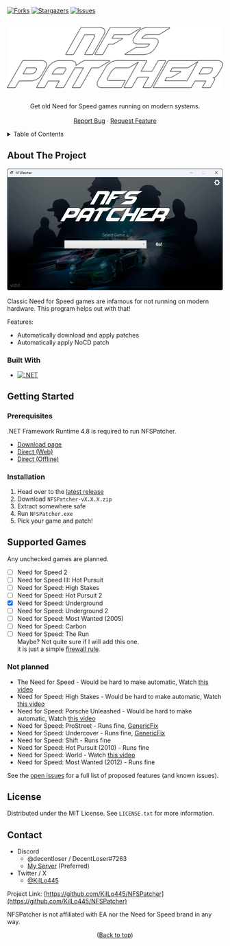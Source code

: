 <a name="readme-top"></a>

<!-- PROJECT SHIELDS -->
<!--
*** I'm using markdown "reference style" links for readability.
*** Reference links are enclosed in brackets [ ] instead of parentheses ( ).
*** See the bottom of this document for the declaration of the reference variables
*** for contributors-url, forks-url, etc. This is an optional, concise syntax you may use.
*** https://www.markdownguide.org/basic-syntax/#reference-style-links
-->
[![Forks][forks-shield]][forks-url]
[![Stargazers][stars-shield]][stars-url]
[![Issues][issues-shield]][issues-url]

<!-- PROJECT LOGO -->
<br />
<div align="center">
  <a href="https://github.com/KilLo445/NFSPatcher">
    <img src="https://raw.githubusercontent.com/KilLo445/NFSPatcher/main/NFSPatcher/Assets/Images/Logo/Vertical/LogoWhite2.png" alt="Logo" width=800>
  </a>

  <p align="center">
    <br />
    Get old Need for Speed games running on modern systems.
    <br />
    <br />
    <a href="https://github.com/KilLo445/NFSPatcher/issues">Report Bug</a>
    ·
    <a href="https://github.com/KilLo445/NFSPatcher/issues">Request Feature</a>
  </p>
</div>

<!-- TABLE OF CONTENTS -->
<details>
  <summary>Table of Contents</summary>
  <ol>
    <li>
      <a href="#about-the-project">About The Project</a>
      <ul>
        <li><a href="#built-with">Built With</a></li>
      </ul>
    </li>
    <li>
      <a href="#getting-started">Getting Started</a>
      <ul>
        <li><a href="#prerequisites">Prerequisites</a></li>
        <li><a href="#installation">Installation</a></li>
      </ul>
    </li>
    <li><a href="#supported-games">Supported Games</a></li>
    <li><a href="#license">License</a></li>
    <li><a href="#contact">Contact</a></li>
  </ol>
</details>

<!-- ABOUT THE PROJECT -->
## About The Project

![NFSPatcher Screenshot](https://raw.githubusercontent.com/KilLo445/NFSPatcher/main/Remote/Images/AppScreenshot01.png)

Classic Need for Speed games are infamous for not running on modern hardware. This program helps out with that!

Features:
* Automatically download and apply patches
* Automatically apply NoCD patch

### Built With

* [![.NET][.NET]][framework-url]

<!-- GETTING STARTED -->
## Getting Started

### Prerequisites

.NET Framework Runtime 4.8 is required to run NFSPatcher.
  - [Download page](https://dotnet.microsoft.com/en-us/download/dotnet-framework/net48)
  - [Direct (Web)](https://dotnet.microsoft.com/en-us/download/dotnet-framework/thank-you/net48-web-installer)
  - [Direct (Offline)](https://dotnet.microsoft.com/en-us/download/dotnet-framework/thank-you/net48-offline-installer)

### Installation

1. Head over to the [latest release](https://github.com/KilLo445/NFSPatcher/releases/latest)
2. Download `NFSPatcher-vX.X.X.zip`
3. Extract somewhere safe
4. Run `NFSPatcher.exe`
5. Pick your game and patch!

<!-- ROADMAP -->
## Supported Games
Any unchecked games are planned.

- [ ] Need for Speed 2
- [ ] Need for Speed III: Hot Pursuit
- [ ] Need for Speed: High Stakes
- [ ] Need for Speed: Hot Pursuit 2
- [x] Need for Speed: Underground
- [ ] Need for Speed: Underground 2
- [ ] Need for Speed: Most Wanted (2005)
- [ ] Need for Speed: Carbon
- [ ] Need for Speed: The Run  
      Maybe? Not quite sure if I will add this one.  
      it is just a simple [firewall rule](https://www.youtube.com/watch?v=Q70Rgyxhm8Q).

### Not planned
- The Need for Speed - Would be hard to make automatic, Watch [this video](https://www.youtube.com/watch?v=A-Ifhb0KYIM)
- Need for Speed: High Stakes - Would be hard to make automatic, Watch [this video](https://www.youtube.com/watch?v=3v31l71obc0) 
- Need for Speed: Porsche Unleashed - Would be hard to make automatic, Watch [this video](https://www.youtube.com/watch?v=3v31l71obc0)  
- Need for Speed: ProStreet - Runs fine, [GenericFix](https://thirteenag.github.io/wfp#nfsps)
- Need for Speed: Undercover - Runs fine, [GenericFix](https://thirteenag.github.io/wfp#nfsuc)  
- Need for Speed: Shift - Runs fine  
- Need for Speed: Hot Pursuit (2010) - Runs fine  
- Need for Speed: World - Watch [this video](https://www.youtube.com/watch?v=hbhxuqmKVq8)  
- Need for Speed: Most Wanted (2012) - Runs fine 

See the [open issues](https://github.com/KilLo445/NFSPatcher/issues) for a full list of proposed features (and known issues).

<!-- LICENSE -->
## License

Distributed under the MIT License. See `LICENSE.txt` for more information.

<!-- CONTACT -->
## Contact

- Discord
    - @decentloser / DecentLoser#7263
    - [My Server](https://discord.gg/66qymzdtMw) (Preferred)
- Twitter / X
  - [@KilLo445](https://twitter.com/KilLo445)

Project Link: [https://github.com/KilLo445/NFSPatcher](https://github.com/KilLo445/NFSPatcher)

NFSPatcher is not affiliated with EA nor the Need for Speed brand in any way.
  
<p align="center">(<a href="#readme-top">Back to top</a>)</p>

<!-- MARKDOWN LINKS & IMAGES -->
<!-- https://www.markdownguide.org/basic-syntax/#reference-style-links -->
[forks-shield]: https://img.shields.io/github/forks/KilLo445/NFSPatcher.svg?style=for-the-badge
[forks-url]: https://github.com/KilLo445/NFSPatcher/network/members
[stars-shield]: https://img.shields.io/github/stars/KilLo445/NFSPatcher.svg?style=for-the-badge
[stars-url]: https://github.com/KilLo445/NFSPatcher/stargazers
[issues-shield]: https://img.shields.io/github/issues/KilLo445/NFSPatcher.svg?style=for-the-badge
[issues-url]: https://github.com/KilLo445/NFSPatcher/issues
[.NET]: https://img.shields.io/badge/.NET-5C2D91?style=for-the-badge&logo=.net&logoColor=white
[Framework]: https://img.shields.io/badge/.NET_Framework-4.8-purple
[framework-url]: [https://nextjs.org/](https://dotnet.microsoft.com/en-us/download/dotnet-framework)https://dotnet.microsoft.com/en-us/download/dotnet-framework
